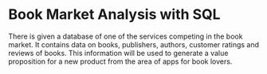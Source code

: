 # Book Market Analysis with SQL
There is given a database of one of the services competing in the book market. It contains data on books, publishers, authors, customer ratings and reviews of books. This information will be used to generate a value proposition for a new product from the area of apps for book lovers.
